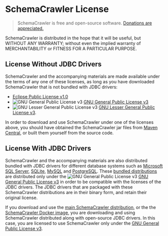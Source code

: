 # SchemaCrawler License

> SchemaCrawler is free and open-source software. [Donations are appreciated.](https://www.paypal.me/sualeh)

SchemaCrawler is distributed in the hope that it will be useful, but
WITHOUT ANY WARRANTY; without even the implied warranty of
MERCHANTABILITY or FITNESS FOR A PARTICULAR PURPOSE.

## License Without JDBC Drivers

SchemaCrawler and the accompanying materials are made available under the terms of any one
of these licenses, as long as you have downloaded SchemaCrawler that is not bundled with JDBC drivers:

- [Eclipse Public License v1.0](http://www.eclipse.org/legal/epl-v10.html)
- ![GNU General Public License v3](http://www.gnu.org/graphics/gplv3-88x31.png) 
 [GNU General Public License v3](http://www.gnu.org/licenses/gpl-3.0.en.html) 
- ![GNU Lesser General Public License v3](http://www.gnu.org/graphics/lgplv3-88x31.png) 
 [GNU Lesser General Public License v3](http://www.gnu.org/licenses/lgpl-3.0.en.html).

In order to download and use SchemaCrawler under one of the licenses above, you should
have obtained the SchemaCrawler jar files from 
[Maven Central](http://search.maven.org/#search%7Cga%7C1%7Cg%3Aus.fatehi%20schemacrawler), 
or built them yourself from the source code.

## License With JDBC Drivers

SchemaCrawler and the accompanying materials are also distributed bundled with JDBC drivers for 
different database systems such as [Microsoft SQL 
Server](http://www.microsoft.com/sqlserver), 
[SQLite](http://www.sqlite.org/), [MySQL](http://www.mysql.com/) and 
[PostgreSQL](http://www.postgresql.org). These [bundled 
distributions](database-support.html) are distributed only under the 
![GNU General Public License  v3](http://www.gnu.org/graphics/gplv3-88x31.png) 
[GNU General Public License v3](http://www.gnu.org/licenses/gpl-3.0.en.html) 
in order to be compatible with the licenses of the JDBC drivers. The 
JDBC drivers that are packaged with these SchemaCrawler distributions 
are in their binary form, and retain their original license. 

If you download and use the [main SchemaCrawler distribution](http://github.com/sualeh/SchemaCrawler/releases/),
or the the [SchemaCrawler Docker image](https://hub.docker.com/r/sualeh/schemacrawler/),
you are downloading and using SchemaCrawler distributed along with open-source JDBC drivers.
In this case, you are licensed to use SchemaCrawler only under the 
[GNU General Public License v3](http://www.gnu.org/licenses/gpl-3.0.en.html).
